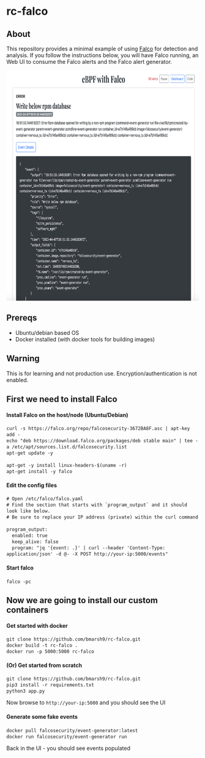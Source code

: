 # rc-falco

## About

This repository provides a minimal example of using [Falco](https://falco.org/) for detection and analysis. If you follow the instructions below, you will have Falco running, an Web UI to consume the Falco alerts and the Falco alert generator.

<p align="center">
  <img height="600px" src="https://github.com/bmarsh9/rc-falco/raw/main/images/web-ui.png" alt="Logo"/>
</p>

## Prereqs

+ Ubuntu/debian based OS
+ Docker installed (with docker tools for building images)

## Warning

This is for learning and not production use. Encryption/authentication is not enabled.

## First we need to install Falco

#### Install Falco on the host/node (Ubuntu/Debian)

```
curl -s https://falco.org/repo/falcosecurity-3672BA8F.asc | apt-key add -
echo "deb https://download.falco.org/packages/deb stable main" | tee -a /etc/apt/sources.list.d/falcosecurity.list
apt-get update -y

apt-get -y install linux-headers-$(uname -r)
apt-get install -y falco
```

#### Edit the config files

```
# Open /etc/falco/falco.yaml
# Find the section that starts with `program_output` and it should look like below.
# Be sure to replace your IP address (private) within the curl command

program_output:
  enabled: true
  keep_alive: false 
  program: "jq '{event: .}' | curl --header 'Content-Type: application/json' -d @- -X POST http://your-ip:5000/events"
```

#### Start falco

```
falco -pc
```

## Now we are going to install our custom containers


#### Get started with docker

```
git clone https://github.com/bmarsh9/rc-falco.git
docker build -t rc-falco .
docker run -p 5000:5000 rc-falco
```

#### (Or) Get started from scratch 

```
git clone https://github.com/bmarsh9/rc-falco.git
pip3 install -r requirements.txt
python3 app.py
```

Now browse to `http://your-ip:5000` and you should see the UI


#### Generate some fake events

```
docker pull falcosecurity/event-generator:latest
docker run falcosecurity/event-generator run
```

Back in the UI - you should see events populated
